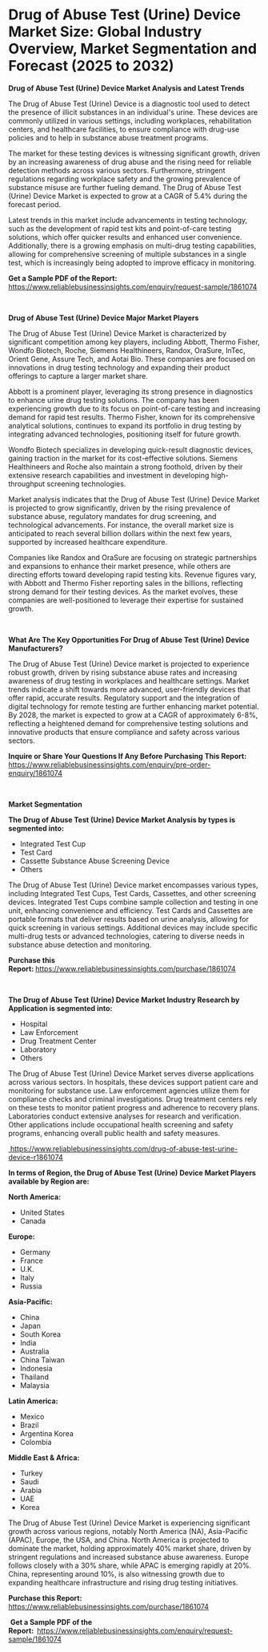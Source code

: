 <p><h1>Drug of Abuse Test (Urine) Device Market Size: Global Industry Overview, Market Segmentation and Forecast (2025 to 2032)</h1></p><p><strong>Drug of Abuse Test (Urine) Device Market Analysis and Latest Trends</strong></p>
<p><p>The Drug of Abuse Test (Urine) Device is a diagnostic tool used to detect the presence of illicit substances in an individual's urine. These devices are commonly utilized in various settings, including workplaces, rehabilitation centers, and healthcare facilities, to ensure compliance with drug-use policies and to help in substance abuse treatment programs. </p><p>The market for these testing devices is witnessing significant growth, driven by an increasing awareness of drug abuse and the rising need for reliable detection methods across various sectors. Furthermore, stringent regulations regarding workplace safety and the growing prevalence of substance misuse are further fueling demand. The Drug of Abuse Test (Urine) Device Market is expected to grow at a CAGR of 5.4% during the forecast period. </p><p>Latest trends in this market include advancements in testing technology, such as the development of rapid test kits and point-of-care testing solutions, which offer quicker results and enhanced user convenience. Additionally, there is a growing emphasis on multi-drug testing capabilities, allowing for comprehensive screening of multiple substances in a single test, which is increasingly being adopted to improve efficacy in monitoring.</p></p>
<p><strong>Get a Sample PDF of the Report:&nbsp;</strong> <a href="https://www.reliablebusinessinsights.com/enquiry/request-sample/1861074?utm_campaign=1847&utm_medium=2&utm_source=Github&utm_content=ia&utm_term=14042025&utm_id=drug-of-abuse-test-urine-device">https://www.reliablebusinessinsights.com/enquiry/request-sample/1861074</a></p>
<p>&nbsp;</p>
<p><strong>Drug of Abuse Test (Urine) Device Major Market Players</strong></p>
<p><p>The Drug of Abuse Test (Urine) Device Market is characterized by significant competition among key players, including Abbott, Thermo Fisher, Wondfo Biotech, Roche, Siemens Healthineers, Randox, OraSure, InTec, Orient Gene, Assure Tech, and Aotai Bio. These companies are focused on innovations in drug testing technology and expanding their product offerings to capture a larger market share.</p><p>Abbott is a prominent player, leveraging its strong presence in diagnostics to enhance urine drug testing solutions. The company has been experiencing growth due to its focus on point-of-care testing and increasing demand for rapid test results. Thermo Fisher, known for its comprehensive analytical solutions, continues to expand its portfolio in drug testing by integrating advanced technologies, positioning itself for future growth.</p><p>Wondfo Biotech specializes in developing quick-result diagnostic devices, gaining traction in the market for its cost-effective solutions. Siemens Healthineers and Roche also maintain a strong foothold, driven by their extensive research capabilities and investment in developing high-throughput screening technologies.</p><p>Market analysis indicates that the Drug of Abuse Test (Urine) Device Market is projected to grow significantly, driven by the rising prevalence of substance abuse, regulatory mandates for drug screening, and technological advancements. For instance, the overall market size is anticipated to reach several billion dollars within the next few years, supported by increased healthcare expenditure.</p><p>Companies like Randox and OraSure are focusing on strategic partnerships and expansions to enhance their market presence, while others are directing efforts toward developing rapid testing kits. Revenue figures vary, with Abbott and Thermo Fisher reporting sales in the billions, reflecting strong demand for their testing devices. As the market evolves, these companies are well-positioned to leverage their expertise for sustained growth.</p></p>
<p>&nbsp;</p>
<p><strong>What Are The Key Opportunities For Drug of Abuse Test (Urine) Device Manufacturers?</strong></p>
<p><p>The Drug of Abuse Test (Urine) Device market is projected to experience robust growth, driven by rising substance abuse rates and increasing awareness of drug testing in workplaces and healthcare settings. Market trends indicate a shift towards more advanced, user-friendly devices that offer rapid, accurate results. Regulatory support and the integration of digital technology for remote testing are further enhancing market potential. By 2028, the market is expected to grow at a CAGR of approximately 6-8%, reflecting a heightened demand for comprehensive testing solutions and innovative products that ensure compliance and safety across various sectors.</p></p>
<p><strong>Inquire or Share Your Questions If Any Before Purchasing This Report:</strong> <a href="https://www.reliablebusinessinsights.com/enquiry/pre-order-enquiry/1861074?utm_campaign=1847&utm_medium=2&utm_source=Github&utm_content=ia&utm_term=14042025&utm_id=drug-of-abuse-test-urine-device">https://www.reliablebusinessinsights.com/enquiry/pre-order-enquiry/1861074</a></p>
<p>&nbsp;</p>
<p><strong>Market Segmentation</strong></p>
<p><strong>The Drug of Abuse Test (Urine) Device Market Analysis by types is segmented into:</strong></p>
<p><ul><li>Integrated Test Cup</li><li>Test Card</li><li>Cassette Substance Abuse Screening Device</li><li>Others</li></ul></p>
<p><p>The Drug of Abuse Test (Urine) Device market encompasses various types, including Integrated Test Cups, Test Cards, Cassettes, and other screening devices. Integrated Test Cups combine sample collection and testing in one unit, enhancing convenience and efficiency. Test Cards and Cassettes are portable formats that deliver results based on urine analysis, allowing for quick screening in various settings. Additional devices may include specific multi-drug tests or advanced technologies, catering to diverse needs in substance abuse detection and monitoring.</p></p>
<p><strong>Purchase this Report:&nbsp;</strong><a href="https://www.reliablebusinessinsights.com/purchase/1861074?utm_campaign=1847&utm_medium=2&utm_source=Github&utm_content=ia&utm_term=14042025&utm_id=drug-of-abuse-test-urine-device">https://www.reliablebusinessinsights.com/purchase/1861074</a></p>
<p>&nbsp;</p>
<p><strong>The Drug of Abuse Test (Urine) Device Market Industry Research by Application is segmented into:</strong></p>
<p><ul><li>Hospital</li><li>Law Enforcement</li><li>Drug Treatment Center</li><li>Laboratory</li><li>Others</li></ul></p>
<p><p>The Drug of Abuse Test (Urine) Device Market serves diverse applications across various sectors. In hospitals, these devices support patient care and monitoring for substance use. Law enforcement agencies utilize them for compliance checks and criminal investigations. Drug treatment centers rely on these tests to monitor patient progress and adherence to recovery plans. Laboratories conduct extensive analyses for research and verification. Other applications include occupational health screening and safety programs, enhancing overall public health and safety measures.</p></p>
<p><a href="https://www.reliablebusinessinsights.com/drug-of-abuse-test-urine-device-r1861074?utm_campaign=1847&utm_medium=2&utm_source=Github&utm_content=ia&utm_term=14042025&utm_id=drug-of-abuse-test-urine-device">&nbsp;https://www.reliablebusinessinsights.com/drug-of-abuse-test-urine-device-r1861074</a></p>
<p><strong>In terms of Region, the Drug of Abuse Test (Urine) Device Market Players available by Region are:</strong></p>
<p>
    <p> <strong> North America: </strong>
        <ul>
            <li>United States</li>
            <li>Canada</li>
        </ul>
        </p> 
    <p> <strong> Europe: </strong>
        <ul>
            <li>Germany</li>
            <li>France</li>
            <li>U.K.</li>
            <li>Italy</li>
            <li>Russia</li>
        </ul>
        </p> 
    <p> <strong> Asia-Pacific: </strong>
        <ul>
            <li>China</li>
            <li>Japan</li>
            <li>South Korea</li>
            <li>India</li>
            <li>Australia</li>
            <li>China Taiwan</li>
            <li>Indonesia</li>
            <li>Thailand</li>
            <li>Malaysia</li>
        </ul>
        </p> 
    <p> <strong> Latin America: </strong>
        <ul>
            <li>Mexico</li>
            <li>Brazil</li>
            <li>Argentina Korea</li>
            <li>Colombia</li>
        </ul>
        </p> 
    <p> <strong> Middle East & Africa: </strong>
        <ul>
            <li>Turkey</li>
            <li>Saudi</li>
            <li>Arabia</li>
            <li>UAE</li>
            <li>Korea</li>
        </ul>
    </p>
    </p>
<p><p>The Drug of Abuse Test (Urine) Device Market is experiencing significant growth across various regions, notably North America (NA), Asia-Pacific (APAC), Europe, the USA, and China. North America is projected to dominate the market, holding approximately 40% market share, driven by stringent regulations and increased substance abuse awareness. Europe follows closely with a 30% share, while APAC is emerging rapidly at 20%. China, representing around 10%, is also witnessing growth due to expanding healthcare infrastructure and rising drug testing initiatives.</p></p>
<p><strong>Purchase this Report: </strong><a href="https://www.reliablebusinessinsights.com/purchase/1861074?utm_campaign=1847&utm_medium=2&utm_source=Github&utm_content=ia&utm_term=14042025&utm_id=drug-of-abuse-test-urine-device">https://www.reliablebusinessinsights.com/purchase/1861074</a></p>
<p>&nbsp;<strong>Get a Sample PDF of the Report:&nbsp;&nbsp;</strong><a href="https://www.reliablebusinessinsights.com/enquiry/request-sample/1861074?utm_campaign=1847&utm_medium=2&utm_source=Github&utm_content=ia&utm_term=14042025&utm_id=drug-of-abuse-test-urine-device">https://www.reliablebusinessinsights.com/enquiry/request-sample/1861074</a></p>
<p><strong></strong></p>
<p><p></p><p></p><p></p></p>